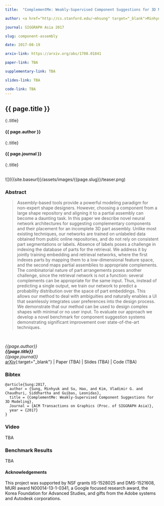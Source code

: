 ```yaml
---
title:  "ComplementMe: Weakly-Supervised Component Suggestions for 3D Modeling"

author: <a href="http://cs.stanford.edu/~mhsung" target="_blank">Minhyuk Sung</a>, <a href="http://ai.stanford.edu/~haosu/" target="_blank">Hao Su</a>, <a href="http://vova.kim" target="_blank">Vladimir G. Kim</a>, <a href="https://www.cse.iitb.ac.in/~sidch/" target="_blank">Siddhartha Chaudhuri</a>, and <a href="https://geometry.stanford.edu/member/guibas/" target="_blank:">Leonidas Guibas</a>

journal: SIGGRAPH Asia 2017

slug: component-assembly

date: 2017-08-19

arxiv-link: https://arxiv.org/abs/1708.01841

paper-link: TBA

supplementary-link: TBA

slides-link: TBA

code-link: TBA
---
```



## {{ page.title }}
{:.title}
#### {{ page.author }}
{:.title}
#### {{ page.journal }}
{:.title}

<br />
![]({{site.baseurl}}/assets/images/{{page.slug}}/teaser.png)

### Abstract
>Assembly-based tools provide a powerful modeling paradigm for non-expert shape designers. However, choosing a component from a large shape repository and aligning it to a partial assembly can become a daunting task. In this paper we describe novel neural network architectures for suggesting complementary components and their placement for an incomplete 3D part assembly. Unlike most existing techniques, our networks are trained on unlabeled data obtained from public online repositories, and do not rely on consistent part segmentations or labels. Absence of labels poses a challenge in indexing the database of parts for the retrieval. We address it by jointly training embedding and retrieval networks, where the first indexes parts by mapping them to a low-dimensional feature space, and the second maps partial assemblies to appropriate complements. The combinatorial nature of part arrangements poses another challenge, since the retrieval network is not a function: several complements can be appropriate for the same input. Thus, instead of predicting a single output, we train our network to predict a probability distribution over the space of part embeddings. This allows our method to deal with ambiguities and naturally enables a UI that seamlessly integrates user preferences into the design process. We demonstrate that our method can be used to design complex shapes with minimal or no user input. To evaluate our approach we develop a novel benchmark for component suggestion systems demonstrating significant improvement over state-of-the-art techniques.
<br />

*{{page.author}}<br>
**{{page.title}}**<br>
{{page.journal}}*<br>
[arXiv]({{page.arxiv-link}}){:target="_blank"}  |  Paper (TBA)  |  Slides (TBA)  |  Code (TBA)

### Bibtex
```
@article{Sung:2017,
  author = {Sung, Minhyuk and Su, Hao, and Kim, Vladimir G. and Chaudhuri, Siddhartha and Guibas, Leonidas},
  title = {ComplementMe: Weakly-Supervised Component Suggestions for 3D Modeling},
  Journal = {ACM Transactions on Graphics (Proc. of SIGGRAPH Asia)}, 
  year = {2017}
}
```

### Video
TBA

### Benchmark Results
TBA

#### Acknowledgements
This project was supported by NSF grants IIS-1528025 and DMS-1521608, MURI award N00014-13-1-0341, a Google focused research award, the Korea Foundation for Advanced Studies, and gifts from the Adobe systems and Autodesk corporations.

<br />
